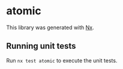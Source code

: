 # atomic

This library was generated with [Nx](https://nx.dev).

## Running unit tests

Run `nx test atomic` to execute the unit tests.
